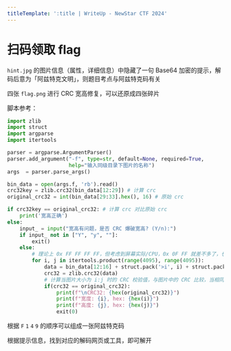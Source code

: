 ```yaml
---
titleTemplate: ':title | WriteUp - NewStar CTF 2024'
---
```


# 扫码领取 flag

`hint.jpg` 的图片信息（属性，详细信息）中隐藏了一句 Base64 加密的提示，解码后意为「阿兹特克文明」，则题目考点与阿兹特克码有关

四张 `flag.png` 进行 CRC 宽高修复，可以还原成四张碎片

脚本参考：

```python
import zlib
import struct
import argparse
import itertools

parser = argparse.ArgumentParser()
parser.add_argument("-f", type=str, default=None, required=True,
                    help="输入同级目录下图片的名称")
args  = parser.parse_args()

bin_data = open(args.f, 'rb').read()
crc32key = zlib.crc32(bin_data[12:29]) # 计算 crc
original_crc32 = int(bin_data[29:33].hex(), 16) # 原始 crc

if crc32key == original_crc32: # 计算 crc 对比原始 crc
    print('宽高正确')
else:
    input_ = input("宽高有问题，是否 CRC 爆破宽高? (Y/n):")
    if input_ not in ["Y", "y", ""]:
        exit()
    else:
        # 理论上 0x FF FF FF FF，但考虑到屏幕实际/CPU，0x 0F FF 就差不多了，也就是 4095 宽度和高度
        for i, j in itertools.product(range(4095), range(4095)):
            data = bin_data[12:16] + struct.pack('>i', i) + struct.pack('>i', j) + bin_data[24:29]
            crc32 = zlib.crc32(data)
            # 计算当图片大小为 i:j 时的 CRC 校验值，与图片中的 CRC 比较，当相同，则图片大小已经确定
            if(crc32 == original_crc32):
                print(f"\nCRC32: {hex(original_crc32)}")
                print(f"宽度: {i}, hex: {hex(i)}")
                print(f"高度: {j}, hex: {hex(j)}")
                exit(0)
```

根据 `F` `1` `4` `9` 的顺序可以组成一张阿兹特克码

根据提示信息，找到对应的解码网页或工具，即可解开
